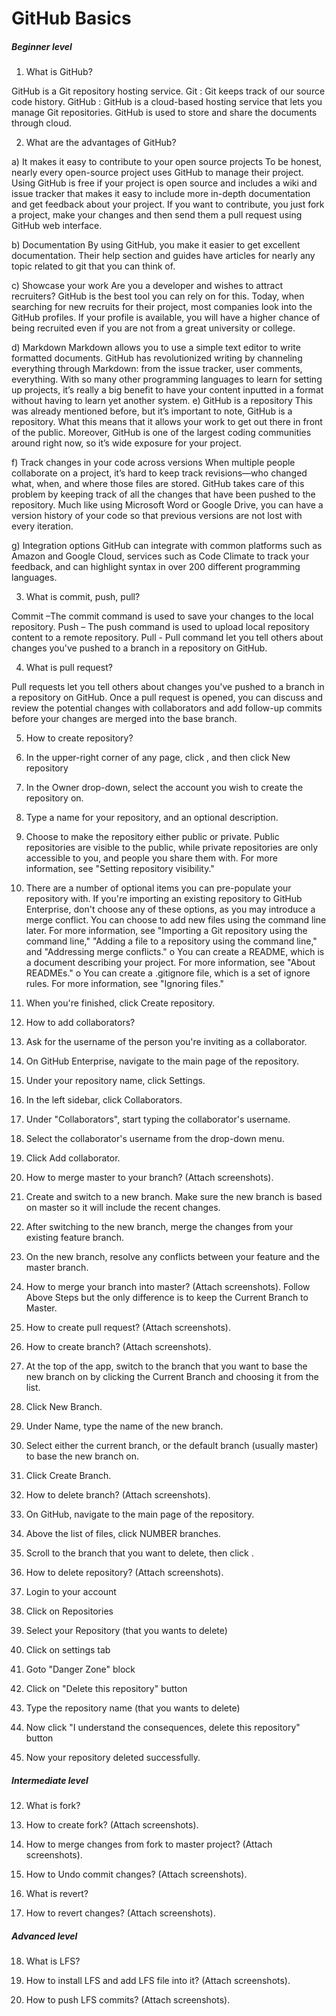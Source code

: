 # GitHub Basics

##### Beginner level

1. What is GitHub?

GitHub is a Git repository hosting service. 
Git : Git keeps track of our source code history.
GitHub : GitHub is a cloud-based hosting service that lets you manage Git repositories.
GitHub is used to store and share the documents through cloud.
   

2. What are the advantages of GitHub?

a) It makes it easy to contribute to your open source projects
To be honest, nearly every open-source project uses GitHub to manage their project. Using GitHub is free if your project is open source and includes a wiki and issue tracker that makes it easy to include more in-depth documentation and get feedback about your project. If you want to contribute, you just fork a project, make your changes and then send them a pull request using GitHub web interface.

 b) Documentation
By using GitHub, you make it easier to get excellent documentation. Their help section and guides have articles for nearly any topic related to git that you can think of.

 c) Showcase your work
Are you a developer and wishes to attract recruiters? GitHub is the best tool you can rely on for this. Today, when searching for new recruits for their project, most companies look into the GitHub profiles. If your profile is available, you will have a higher chance of being recruited even if you are not from a great university or college.

 d) Markdown
Markdown allows you to use a simple text editor to write formatted documents. GitHub has revolutionized writing by channeling everything through Markdown: from the issue tracker, user comments, everything. With so many other programming languages to learn for setting up projects, it’s really a big benefit to have your content inputted in a format without having to learn yet another system.
 e) GitHub is a repository
This was already mentioned before, but it’s important to note, GitHub is a repository.
What this means that it allows your work to get out there in front of the public. Moreover, GitHub is one of the largest coding communities around right now, so it’s wide exposure for your project.

 f) Track changes in your code across versions
When multiple people collaborate on a project, it’s hard to keep track revisions—who changed what, when, and where those files are stored. GitHub takes care of this problem by keeping track of all the changes that have been pushed to the repository. Much like using Microsoft Word or Google Drive, you can have a version history of your code so that previous versions are not lost with every iteration.

 g) Integration options
GitHub can integrate with common platforms such as Amazon and Google Cloud, services such as Code Climate to track your feedback, and can highlight syntax in over 200 different programming languages.
   

3. What is commit, push, pull?

Commit –The commit command is used to save your changes to the local repository.
Push – The push command is used to upload local repository content to a remote repository.
Pull - Pull command let you tell others about changes you've pushed to a branch in a repository on GitHub.



4. What is pull request?

Pull requests let you tell others about changes you've pushed to a branch in a repository on GitHub. Once a pull request is opened, 
you can discuss and review the potential changes with collaborators and add follow-up commits before your changes are merged into the base branch.



5. How to create repository?

1. In the upper-right corner of any page, click , and then click New repository
2. In the Owner drop-down, select the account you wish to create the repository on.
3. Type a name for your repository, and an optional description.
4. Choose to make the repository either public or private. Public repositories are visible to the public, while private repositories are only accessible to you, and people you share them with. For more information, see "Setting repository visibility."
5. There are a number of optional items you can pre-populate your repository with. If you're importing an existing repository to GitHub Enterprise, don't choose any of these options, as you may introduce a merge conflict. You can choose to add new files using the command line later. For more information, see "Importing a Git repository using the command line," "Adding a file to a repository using the command line," and "Addressing merge conflicts."
	o You can create a README, which is a document describing your project. For more information, see "About READMEs."
	o You can create a .gitignore file, which is a set of ignore rules. For more information, see "Ignoring files."
6. When you're finished, click Create repository.


6. How to add collaborators?

1. Ask for the username of the person you're inviting as a collaborator.
2. On GitHub Enterprise, navigate to the main page of the repository.
3. Under your repository name, click  Settings.
4. In the left sidebar, click Collaborators.
5. Under "Collaborators", start typing the collaborator's username.
6. Select the collaborator's username from the drop-down menu.
7. Click Add collaborator.



7. How to merge master to your branch? (Attach screenshots).

1. Create and switch to a new branch. Make sure the new branch is based on master so it will include the recent changes.
2. After switching to the new branch, merge the changes from your existing feature branch.
3. On the new branch, resolve any conflicts between your feature and the master branch.


8. How to merge your branch into master? (Attach screenshots).
Follow Above Steps but the only difference is to keep the Current Branch to Master.


9. How to create pull request?  (Attach screenshots).



10. How to create branch?  (Attach screenshots).

1. At the top of the app, switch to the branch that you want to base the new branch on by clicking the  Current Branch and choosing it from the list.
2. Click New Branch.
3. Under Name, type the name of the new branch.
4. Select either the current branch, or the default branch (usually master) to base the new branch on.
5. Click Create Branch.
 


11. How to delete branch? (Attach screenshots).

1. On GitHub, navigate to the main page of the repository.
2. Above the list of files, click  NUMBER branches.
3. Scroll to the branch that you want to delete, then click .
 


12. How to delete repository? (Attach screenshots).

1. Login to your account
2. Click on Repositories
3. Select your Repository (that you wants to delete)
4. Click on settings tab
5. Goto "Danger Zone" block
6. Click on "Delete this repository" button
7. Type the repository name (that you wants to delete)
8. Now click "I understand the consequences, delete this repository" button
9. Now your repository deleted successfully.



##### Intermediate level

12. What is fork?

    

13. How to create fork?  (Attach screenshots).

    

14. How to merge changes from fork to master project?  (Attach screenshots).



15. How to Undo commit changes?  (Attach screenshots).

    

16. What is revert?

    

17. How to revert changes?  (Attach screenshots).



##### Advanced level

18. What is LFS? 



19. How to install LFS and add LFS file into it?  (Attach screenshots).



20. How to push LFS commits?  (Attach screenshots).





